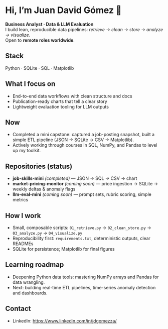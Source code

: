 # Hi, I’m Juan David Gómez 👋

**Business Analyst · Data & LLM Evaluation**  
I build lean, reproducible data pipelines: *retrieve → clean → store → analyze → visualize*.  
Open to **remote roles worldwide**.

## Stack
Python · SQLite · SQL · Matplotlib

## What I focus on
- End-to-end data workflows with clean structure and docs
- Publication-ready charts that tell a clear story
- Lightweight evaluation tooling for LLM outputs

## Now
- Completed a mini capstone: captured a job-posting snapshot, built a simple ETL pipeline (JSON → SQLite → CSV → Matplotlib).
- Actively working through courses in SQL, NumPy, and Pandas to level up my toolkit.

## Repositories (status)
- **job-skills-mini** *(completed)* — JSON → SQL → CSV → chart  
- **market-pricing-monitor** *(coming soon)* — price ingestion → SQLite → weekly deltas & anomaly flags  
- **llm-eval-mini** *(coming soon)* — prompt sets, rubric scoring, simple metrics

## How I work
- Small, composable scripts:
  `01_retrieve.py` → `02_clean_store.py` → `03_analyze.py` → `04_visualize.py`
- Reproducibility first: `requirements.txt`, deterministic outputs, clear READMEs
- SQLite for persistence; Matplotlib for final figures

## Learning roadmap
- Deepening Python data tools: mastering NumPy arrays and Pandas for data wrangling.
- Next: building real-time ETL pipelines, time-series anomaly detection and dashboards.


## Contact
- LinkedIn: https://www.linkedin.com/in/jdgomezza/
